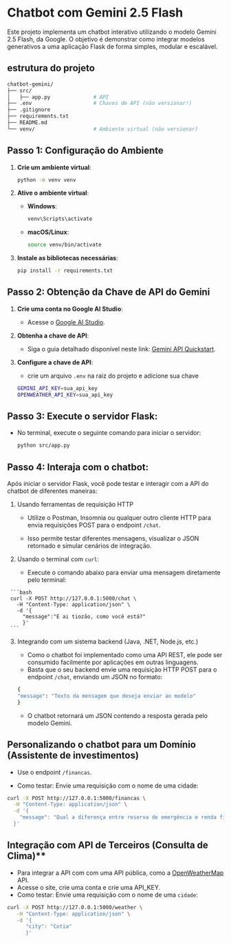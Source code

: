 # Chatbot com Gemini 2.5 Flash

Este projeto implementa um chatbot interativo utilizando o modelo Gemini 2.5 Flash, da Google.
O objetivo é demonstrar como integrar modelos generativos a uma aplicação Flask de forma simples, modular e escalável.

## estrutura do projeto

```bash
chatbot-gemini/
├── src/
│   ├── app.py              # API
├── .env                    # Chaves de API (não versionar!)
├── .gitignore
├── requirements.txt        
├── README.md
└── venv/                   # Ambiente virtual (não versionar)

```

## Passo 1: Configuração do Ambiente

1. **Crie um ambiente virtual**:

   ```bash
   python -m venv venv
   ```

2. **Ative o ambiente virtual**:

   - **Windows**:
     ```bash
     venv\Scripts\activate
     ```
   - **macOS/Linux**:
     ```bash
     source venv/bin/activate
     ```

3. **Instale as bibliotecas necessárias**:
   ```bash
   pip install -r requirements.txt
   ```

## Passo 2: Obtenção da Chave de API do Gemini

1. **Crie uma conta no Google AI Studio**:

   - Acesse o [Google AI Studio](https://ai.google.dev/).

2. **Obtenha a chave de API**:

   - Siga o guia detalhado disponível neste link: [Gemini API Quickstart](https://ai.google.dev/gemini-api/docs/quickstart?hl=pt-br&lang=python).

3. **Configure a chave de API**:

   - crie um arquivo `.env` na raiz do projeto e adicione sua chave

   ```bash
   GEMINI_API_KEY=sua_api_key
   OPENWEATHER_API_KEY=sua_api_key
   ```

## Passo 3: Execute o servidor Flask:

   - No terminal, execute o seguinte comando para iniciar o servidor:

     ```bash
     python src/app.py
     ```

## Passo 4: Interaja com o chatbot:
   Após iniciar o servidor Flask, você pode testar e interagir com a API do chatbot de diferentes maneiras:

   1. Usando ferramentas de requisição HTTP
      
      - Utilize o Postman, Insomnia ou qualquer outro cliente HTTP para envia requisições POST para o endpoint `/chat`.

      - Isso permite testar diferentes mensagens, visualizar o JSON retornado e simular cenários de integração.

   2. Usando o terminal com `curl`:

      - Execute o comando abaixo para enviar uma mensagem diretamente pelo terminal:

     ```bash
     curl -X POST http://127.0.0.1:5000/chat \
       -H "Content-Type: application/json" \
       -d '{
         "message":"E ai tiozão, como você está?"
         }'
     ```

   3. Integrando com um sistema backend (Java, .NET, Node.js, etc.)

      - Como o chatbot foi implementado como uma API REST, ele pode ser consumido facilmente por aplicações em outras linguagens.
      - Basta que o seu backend envie uma requisição HTTP POST para o endpoint `/chat`, enviando um JSON no formato:

      ```bash
      {
      "message": "Texto da mensagem que deseja enviar ao modelo"
      }
      ```

      - O chatbot retornará um JSON contendo a resposta gerada pelo modelo Gemini.

## Personalizando o chatbot para um Domínio (Assistente de investimentos)

- Use o endpoint `/financas`.

- Como testar: Envie uma requisição com o nome de uma cidade:

```bash
curl -X POST http://127.0.0.1:5000/financas \
  -H "Content-Type: application/json" \
  -d '{
    "message": "Qual a diferença entre reserva de emergência e renda fixa?"
  }'
```

## Integração com API de Terceiros (Consulta de Clima)**

- Para integrar a API com com uma API pública, como a [OpenWeatherMap](https://openweathermap.org/) API.
- Acesse o site, crie uma conta e crie uma API_KEY.
- Como testar: Envie uma requisição com o nome de uma `cidade`:

```bash
curl -X POST http://127.0.0.1:5000/weather \
   -H "Content-Type: application/json" \
   -d '{
      "city": "Cotia"
      }'
```


